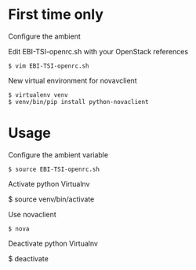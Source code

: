 # First time only
Configure the ambient

Edit EBI-TSI-openrc.sh with your OpenStack references

    $ vim EBI-TSI-openrc.sh

New virtual environment for novavclient
    
    $ virtualenv venv
    $ venv/bin/pip install python-novaclient

# Usage  

Configure the ambient variable

    $ source EBI-TSI-openrc.sh

Activate python Virtualnv

   $ source venv/bin/activate

Use novaclient

    $ nova

Deactivate python Virtualnv

   $ deactivate

